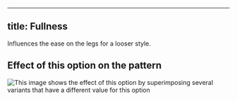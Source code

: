 ***

## title: Fullness

Influences the ease on the legs for a looser style.

## Effect of this option on the pattern

![This image shows the effect of this option by superimposing several variants that have a different value for this option](cornelius\_fullness\_sample.svg "Effect of this option on the pattern")
